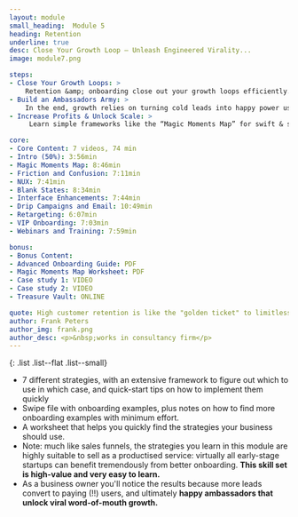 ```yaml
---
layout: module
small_heading:  Module 5
heading: Retention
underline: true
desc: Close Your Growth Loop — Unleash Engineered Virality...
image: module7.png

steps:
- Close Your Growth Loops: >
    Retention &amp; onboarding close out your growth loops efficiently. They are the backbone of stable, durable growth.
- Build an Ambassadors Army: >
    In the end, growth relies on turning cold leads into happy power users. To strengthen retention is to strengthen growth.
- Increase Profits & Unlock Scale: >
     Learn simple frameworks like the “Magic Moments Map” for swift & simple execution of both onboarding &amp; retention strategies.

core:
- Core Content: 7 videos, 74 min
- Intro (50%): 3:56min
- Magic Moments Map: 8:46min
- Friction and Confusion: 7:11min
- NUX: 7:41min
- Blank States: 8:34min
- Interface Enhancements: 7:44min
- Drip Campaigns and Email: 10:49min
- Retargeting: 6:07min
- VIP Onboarding: 7:03min
- Webinars and Training: 7:59min

bonus:
- Bonus Content:
- Advanced Onboarding Guide: PDF
- Magic Moments Map Worksheet: PDF
- Case study 1: VIDEO
- Case study 2: VIDEO
- Treasure Vault: ONLINE

quote: High customer retention is like the "golden ticket" to limitless expansion. This course covers it in depth...
author: Frank Peters
author_img: frank.png
author_desc: <p>&nbsp;works in consultancy firm</p>
---
```


{: .list .list--flat .list--small}
- 7 different strategies, with an extensive framework to figure out which to use in which case, and quick-start tips on how to implement them quickly
- Swipe file with onboarding examples, plus notes on how to find more onboarding examples with minimum effort.
- A worksheet that helps you quickly find the strategies your business should use.
- Note: much like sales funnels, the strategies you learn in this module are highly suitable to sell as a productised service: virtually all early-stage startups can benefit tremendously from better onboarding. <b>This skill set is high-value and very easy to learn.</b>
- As a business owner you'll notice the results because more leads convert to paying (!!) users, and ultimately <b>happy ambassadors that unlock viral word-of-mouth growth.</b>
